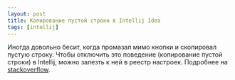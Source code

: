 ```yaml
---
layout: post
title: Копирование пустой строки в Intellij Idea
tags: [intellij]
---
```

Иногда довольно бесит, когда промазал мимо кнопки и скопировал пустую строку. Чтобы отключить это поведение (копирование пустой строки) в Intellij, можно залезть к ней в реестр настроек.
Подробнее на [stackoverflow](https://stackoverflow.com/questions/32895522/disable-copying-entire-line-when-nothing-is-selected-in-intellij).
